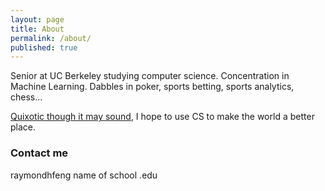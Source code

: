 ```yaml
---
layout: page
title: About
permalink: /about/
published: true
---
```

Senior at UC Berkeley studying computer science. Concentration in Machine Learning. Dabbles in poker, sports betting, sports analytics, chess...

[Quixotic though it may sound](https://web.stanford.edu/~lmackey/), I hope to use CS to make the world a better place. 


### Contact me

raymondhfeng name of school .edu
